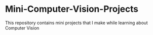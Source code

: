 # Mini-Computer-Vision-Projects
This repository contains mini projects that I make while learning about Computer Vision
